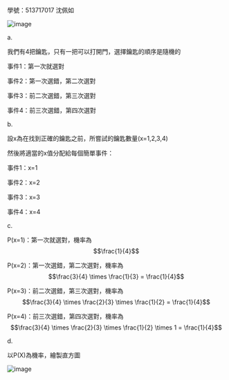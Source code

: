 學號：513717017 沈佩如

![image](https://github.com/user-attachments/assets/4d0ce749-b8e1-4821-8e0a-45722e957ee8)

a.

我們有4把鑰匙，只有一把可以打開門，選擇鑰匙的順序是隨機的

事件1：第一次就選對

事件2：第一次選錯，第二次選對

事件3：前二次選錯，第三次選對

事件4：前三次選錯，第四次選對

b.

設x為在找到正確的鑰匙之前，所嘗試的鑰匙數量(x=1,2,3,4)

然後將適當的x值分配給每個簡單事件：

事件1：x=1

事件2：x=2

事件3：x=3

事件4：x=4

c.

P(x=1)：第一次就選對，機率為 $$\frac{1}{4}$$

P(x=2)：第一次選錯，第二次選對，機率為 $$\frac{3}{4} \times \frac{1}{3} = \frac{1}{4}$$

P(x=3)：前二次選錯，第三次選對，機率為 $$\frac{3}{4} \times \frac{2}{3} \times \frac{1}{2} = \frac{1}{4}$$

P(x=4)：前三次選錯，第四次選對，機率為 $$\frac{3}{4} \times \frac{2}{3} \times \frac{1}{2} \times 1  = \frac{1}{4}$$

d.

以P(X)為機率，繪製直方圖

![image](https://github.com/user-attachments/assets/ff760372-00c1-49ee-b1fa-1fa6f1f8d276)



